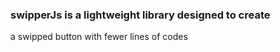 ### swipperJs is a lightweight library designed to create
a swipped button with fewer lines of codes
